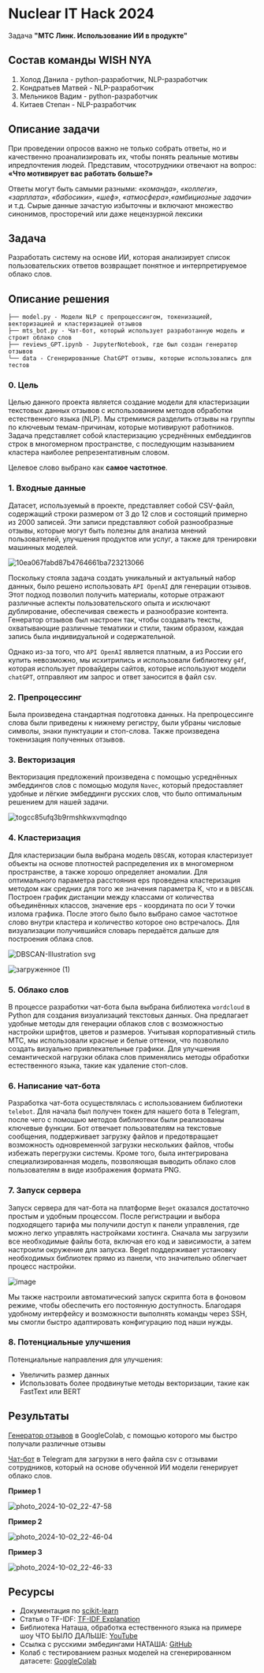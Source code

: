 # Nuclear IT Hack 2024
Задача  **"МТС Линк. Использование ИИ в продукте"**
## Состав команды WISH NYA
1. Холод Данила - python-разработчик, NLP-разработчик
2. Кондратьев Матвей - NLP-разработчик
3. Мельников Вадим - python-разработчик
4. Китаев Степан - NLP-разработчик
## Описание задачи
При проведении опросов важно не только собрать ответы, но и качественно проанализировать их, чтобы понять реальные мотивы ипредпочтения людей.
Представим, чтосотрудники отвечают на вопрос: **«Что мотивирует вас работать больше?»**

Ответы могут быть самыми разными: _«команда»_, _«коллеги»_, _«зарплата»_, _«бабосики»_, _«шеф»_, _«атмосфера»_,_«амбициозные задачи»_ и т.д. Сырые данные зачастую избыточны и включают множество синонимов, просторечий или даже нецензурной лексики
## Задача
Разработать систему на основе ИИ, которая анализирует список пользовательских ответов возвращает понятное и интерпретируемое облако слов.
## Описание решения
```
├── model.py - Модели NLP с препроцессингом, токенизациеЙ, векторизацией и кластеризацией отзывов
├── mts_bot.py - Чат-бот, который использует разработанную модель и строит облако слов
├── reviews_GPT.ipynb - JupyterNotebook, где был создан генератор отзывов
└── data - Сгенерированные ChatGPT отзывы, которые использовались для тестов
```
### 0. Цель
Целью данного проекта является создание модели для кластеризации текстовых данных отзывов с использованием методов обработки естественного языка (NLP). Мы стремимся разделить отзывы на группы по ключевым темам-причинам, которые мотивируют работников. Задача представляет собой кластеризацию усреднённых ембеддингов строк в многомерном пространстве, с последующим называнием кластера наиболее репрезентативным словом.

Целевое слово выбрано как **самое частотное**.

### 1. Входные данные
Датасет, используемый в проекте, представляет собой CSV-файл, содержащий строки размером от 3 до 12 слов и состоящий примерно из 2000 записей. Эти записи представляют собой разнообразные отзывы, которые могут быть полезны для анализа мнений пользователей, улучшения продуктов или услуг, а также для тренировки машинных моделей. 

![10ea067fabd87b4764661ba723213066](https://github.com/user-attachments/assets/2e6b3602-3ce9-4d7a-8a2f-f6acf60e1dc6)

Поскольку стояла задача создать уникальный и актуальный набор данных, было решено использовать `API OpenAI` для генерации отзывов. Этот подход позволил получить материалы, которые отражают различные аспекты пользовательского опыта и исключают дублирование, обеспечивая свежесть и разнообразие контента. Генератор отзывов был настроен так, чтобы создавать тексты, охватывающие различные тематики и стили, таким образом, каждая запись была индивидуальной и содержательной.

Однако из-за того, что `API OpenAI` является платным, а из России его купить невозможно, мы исхитрились и использовали библиотеку `g4f`, которая использует провайдеры сайтов, которые используют модели `chatGPT`, отправляют им запрос и ответ заносится в файл csv.

### 2. Препроцессинг
Была произведена стандартная подготовка данных. На препроцессинге слова были приведены к нижнему регистру, были убраны числовые символы, знаки пунктуации и стоп-слова. Также произведена токенизация полученных отзывов.

### 3. Векторизация
Векторизация предложений произведена с помощью усреднённых эмбеддингов слов с помощью модуля `Navec`, который предоставляет удобные и лёгкие эмбеддинги русских слов, что было оптимальным решением для нашей задачи. 

![togcc85ufq3b9rmshkwxvmqdnqo](https://github.com/user-attachments/assets/b986f560-80aa-485e-abae-9fe7449be058)

### 4. Кластеризация
Для кластеризации была выбрана модель `DBSCAN`, которая кластеризует объекты на основе плотностей распределения их в многомерном пространстве, а также хорошо определяет аномалии. Для оптимального параметра расстояния eps проведена кластеризация методом как средних для того же значения параметра К, что и в `DBSCAN`. Построен график дистанции между классами от количества объединённых классов, значение eps - координата по оси У точки излома графика. После этого было было выбрано самое частотное слово внутри кластера и количество которое оно встречалось. Для визуализации получившийся словарь передаётся дальше для построения облака слов.

![DBSCAN-Illustration svg](https://github.com/user-attachments/assets/ce5a6055-f8b0-4cca-9a72-83f946fbb5e4)

![загруженное (1)](https://github.com/user-attachments/assets/f3be0926-2ee6-4b9b-a986-0166ee4474df)


### 5. Облако слов
В процессе разработки чат-бота была выбрана библиотека `wordcloud` в Python для создания визуализаций текстовых данных. Она предлагает удобные методы для генерации облаков слов с возможностью настройки шрифтов, цветов и размеров. Учитывая корпоративный стиль МТС, мы использовали красные и белые оттенки, что позволило создать визуально привлекательные графики. Для улучшения семантической нагрузки облака слов применялись методы обработки естественного языка, такие как удаление стоп-слов.

### 6. Написание чат-бота
Разработка чат-бота осуществлялась с использованием библиотеки `telebot`. Для начала был получен токен для нашего бота в Telegram, после чего с помощью методов библиотеки были реализованы ключевые функции. Бот отвечает пользователям на текстовые сообщения, поддерживает загрузку файлов и предотвращает возможность одновременной загрузки нескольких файлов, чтобы избежать перегрузки системы. Кроме того, была интегрирована специализированная модель, позволяющая выводить облако слов пользователям в виде изображения формата PNG.

### 7. Запуск сервера
Запуск сервера для чат-бота на платформе `Beget` оказался достаточно простым и удобным процессом. После регистрации и выбора подходящего тарифа мы получили доступ к панели управления, где можно легко управлять настройками хостинга. Сначала мы загрузили все необходимые файлы бота, включая его код и зависимости, а затем настроили окружение для запуска. Beget поддерживает установку необходимых библиотек прямо из панели, что значительно облегчает процесс настройки.

![image](https://github.com/user-attachments/assets/d9460e48-1813-49d8-bdd2-20cb3637c204)

Мы также настроили автоматический запуск скрипта бота в фоновом режиме, чтобы обеспечить его постоянную доступность. Благодаря удобному интерфейсу и возможности выполнять команды через SSH, мы смогли быстро адаптировать конфигурацию под наши нужды.

### 8. Потенциальные улучшения
Потенциальные направления для улучшения:
- Увеличить размер данных
- Использовать более продвинутые методы векторизации, такие как FastText или BERT
  
## Результаты
[Генератор отзывов](https://colab.research.google.com/drive/1sV8wNab51B1PtvpeBL1pihr5jbn9spCC?usp=sharing#scrollTo=xp5SOVXZK_Sh) в GoogleColab, с помощью которого мы быстро получали различные отзывы

[Чат-бот](https://t.me/MTS_Word_Bot) в Telegram для загрузки в него файла csv с отзывами сотрудников, который на основе обученной ИИ модели генерирует облако слов.

**Пример 1**

![photo_2024-10-02_22-47-58](https://github.com/user-attachments/assets/7bc1b101-7fe2-4a5c-8dd0-97e635c0cc8a)

**Пример 2**

![photo_2024-10-02_22-46-04](https://github.com/user-attachments/assets/ced33eb0-2236-45ec-b770-450e0077ffc1)

**Пример 3**

![photo_2024-10-02_22-46-33](https://github.com/user-attachments/assets/4c27641d-93c6-42d7-a311-820b032766ad)


## Ресурсы
- Документация по [scikit-learn](https://scikit-learn.org/)
- Статья о TF-IDF: [TF-IDF Explanation](https://en.wikipedia.org/wiki/Tf–idf)
- Библиотека Наташа, обработка естественного языка на примере шоу ЧТО БЫЛО ДАЛЬШЕ: [YouTube](https://www.youtube.com/watch?v=cGrreUMhOk4)
- Ссылка с русскими эмбедингами НАТАША: [GitHub](https://github.com/natasha/navec)
- Колаб с тестированием разных моделей на сгенерированном датасете: [GoogleColab](https://colab.research.google.com/drive/1JPeCYjxRHlTYkp5-wS--CpBFDsqYg-uf?usp=sharing#scrollTo=rUDR2fy_9jfv)
